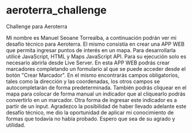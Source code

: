 # aeroterra_challenge
Challenge para Aeroterra

Mi nombre es Manuel Seoane Torrealba, a continuación podrán ver mi desafío técnico para Aeroterra. El mismo consistía en crear una APP WEB que permita ingresar puntos de interés en un mapa. 
Para desarrollarla utilicé JavaScript, HTML y Maps JavaScript API. Para su ejecución solo es necesario abrirla desde Live Server. En esta APP WEB podrás crear marcadores completando un formulario al que se puede acceder desde el botón "Crear Marcador". En el mismo encontrarás campos obligatorios, tales como la dirección y las coordenadas, los otros campos se autocompletarán de forma predeterminada. También podrás cliquear en el mapa para colocar de forma manual un indicador que al cliquearlo podrás convertirlo en un marcador. Otra forma de ingresar este indicador es a partir de un input. 
Agradezco la posibilidad de haber llevado adelante este desafío técnico, me dio la oportunidad de aplicar mi conocimiento de formas que todavía no había probado. Espero que sea de su agrado y utilidad. 